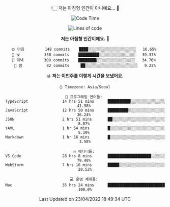 <div align='center'>
 
👇🏻 저는 아침형 인간이 아니예요... 🙊
 
<!--START_SECTION:waka-->
![Code Time](http://img.shields.io/badge/Code%20Time-1%2C410%20hrs%2039%20mins-blue)

![Lines of code](https://img.shields.io/badge/%EC%A0%80%EB%8A%94%20%EC%97%AC%ED%83%9C%EA%B9%8C%EC%A7%80%20-120%20Thousand%20%EC%A4%84%EC%9D%98%20%EC%BD%94%EB%93%9C%EB%A5%BC%20%EC%9E%91%EC%84%B1%ED%96%88%EC%96%B4%EC%9A%94.-blue)

**저는 아침형 인간이에요. 🐤** 

```text
🌞 아침         148 commits    ████░░░░░░░░░░░░░░░░░░░░░   16.65% 
🌆 낮　         350 commits    █████████░░░░░░░░░░░░░░░░   39.37% 
🌃 저녁         309 commits    ████████░░░░░░░░░░░░░░░░░   34.76% 
🌙 밤　         82 commits     ██░░░░░░░░░░░░░░░░░░░░░░░   9.22%

```


📊 **저는 이번주를 이렇게 시간을 보냈어요.** 

```text
⌚︎ Timezone: Asia/Seoul

💬 프로그래밍 언어들: 
TypeScript               14 hrs 51 mins      ██████████░░░░░░░░░░░░░░░   41.98% 
JavaScript               12 hrs 50 mins      █████████░░░░░░░░░░░░░░░░   36.24% 
JSON                     2 hrs 51 mins       ██░░░░░░░░░░░░░░░░░░░░░░░   8.07% 
YAML                     1 hr 54 mins        █░░░░░░░░░░░░░░░░░░░░░░░░   5.39% 
Markdown                 1 hr 16 mins        █░░░░░░░░░░░░░░░░░░░░░░░░   3.58%

🔥 에디터들: 
VS Code                  28 hrs 8 mins       ███████████████████░░░░░░   79.48% 
WebStorm                 7 hrs 16 mins       █████░░░░░░░░░░░░░░░░░░░░   20.52%

💻 운영 체제들: 
Mac                      35 hrs 24 mins      █████████████████████████   100.0%

```


 Last Updated on 23/04/2022 18:49:34 UTC
<!--END_SECTION:waka-->
 </div>
<!---
Emewjin/Emewjin is a ✨ special ✨ repository because its `README.md` (this file) appears on your GitHub profile.
You can click the Preview link to take a look at your changes.
--->
